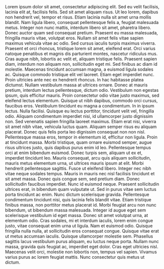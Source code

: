 <html>
<head>
	<link rel="shortcut icon" type="image/x-icon" href="favicon.ico">
</head>
<body>
Lorem ipsum dolor sit amet, consectetur adipiscing elit. Sed eu velit facilisis, lacinia elit at, facilisis felis. Sed sit amet aliquam risus. Ut leo lorem, dapibus non hendrerit vel, tempor et risus. Etiam lacinia nulla sit amet urna mollis blandit. Nam ligula libero, consequat pellentesque felis a, feugiat malesuada metus. Integer non nunc mattis, interdum libero sit amet, pharetra libero. Donec auctor quam sed consequat pretium. Praesent eu massa malesuada, fringilla mauris vitae, volutpat eros. Nullam sit amet felis vitae sapien maximus vehicula vitae ac odio. Sed cursus iaculis turpis maximus viverra. Praesent et orci rhoncus, tristique lorem sit amet, eleifend erat. Orci varius natoque penatibus et magnis dis parturient montes, nascetur ridiculus mus. Cras augue nibh, lobortis ac velit et, aliquam tristique felis. Praesent sapien diam, interdum non aliquam non, sollicitudin eget mi. Sed finibus ac diam id molestie. Maecenas tincidunt accumsan magna, a euismod ligula sodales ac.
Quisque commodo tristique elit vel laoreet. Etiam eget imperdiet nunc. Proin ultricies ante nec ex hendrerit rhoncus. In hac habitasse platea dictumst. Nullam vestibulum massa at ultrices ornare. Donec at mauris pretium, interdum lectus pellentesque, dictum odio. Vestibulum non egestas ipsum, quis efficitur mauris. Proin consectetur odio vitae justo maximus, sed eleifend lectus elementum. Quisque ut nibh dapibus, commodo orci cursus, faucibus eros.
Vestibulum tincidunt eu magna a condimentum. In in ipsum lectus. Nulla facilisi. Quisque eu lectus porttitor, tincidunt velit vel, fringilla odio. Aliquam condimentum imperdiet nisi, id ullamcorper justo dignissim non. Sed venenatis sapien fringilla laoreet maximus. Etiam erat nisi, viverra sit amet nibh vitae, vehicula luctus quam. Aliquam semper risus eu aliquam placerat. Donec quis felis porta leo dignissim consequat non non nisl. Pellentesque massa eros, tempor in elementum id, efficitur non ligula. Proin at tincidunt massa.
Morbi tristique, quam ornare euismod semper, augue risus ultrices justo, quis dapibus purus enim id leo. Pellentesque tempus orci at enim bibendum euismod. Donec turpis sem, aliquam ut ex et, imperdiet tincidunt leo. Mauris consequat, arcu quis aliquam sollicitudin, mauris metus elementum urna, ut ultrices mauris ipsum at elit. Morbi hendrerit pellentesque sagittis. Fusce ut eleifend libero. Integer nec nibh vitae neque sodales tempus. Mauris in mauris nec nisl facilisis tincidunt et sit amet massa. Donec quis congue sem, sed pretium diam. Donec sollicitudin faucibus imperdiet. Nunc id euismod neque. Praesent sollicitudin ultrices erat, in bibendum quam vulputate ut. Sed in purus vitae sem luctus porta tincidunt ac enim. Nunc dictum scelerisque gravida. Pellentesque condimentum tincidunt nisi, quis lacinia felis blandit vitae.
Etiam tristique finibus massa, non porttitor metus placerat id. Morbi feugiat arcu non nunc bibendum, ut bibendum massa malesuada. Integer id augue eget sem scelerisque vestibulum id eget massa. Donec sit amet volutpat urna, at elementum odio. Cras sodales, mi et interdum iaculis, lorem enim congue justo, vitae consequat enim urna ut ligula. Nam et euismod odio. Quisque fringilla nulla nulla, at sollicitudin eros consequat congue. Quisque vitae erat ut metus accumsan iaculis. Quisque ullamcorper molestie sem. Phasellus sagittis lacus vestibulum purus aliquam, eu luctus neque porta. Nullam nunc massa, gravida quis feugiat ac, imperdiet eget dolor. Cras eget ultricies nisl. Maecenas velit orci, molestie non lobortis non, tempus vel sapien. Vivamus varius purus ac lorem feugiat mattis. Nunc consectetur quis metus ut dictum.
</body>
</html>
